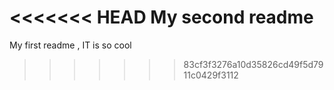 <<<<<<< HEAD
My second readme
=======
My first readme , IT is so cool
>>>>>>> 83cf3f3276a10d35826cd49f5d7911c0429f3112
